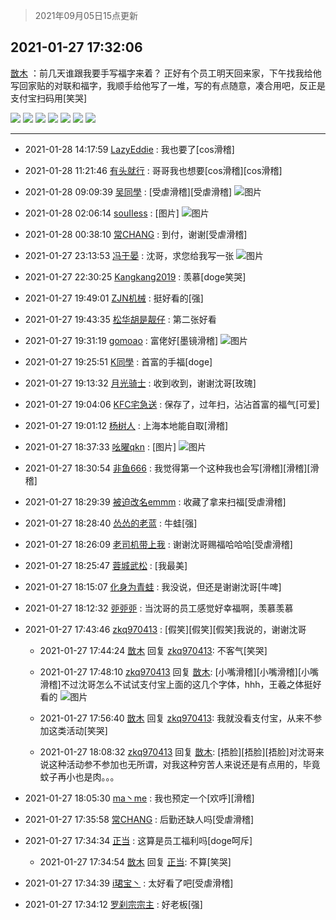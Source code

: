 > 2021年09月05日15点更新
<link rel="stylesheet" href="https://cdn.jsdelivr.net/gh/taotie6/sampleJSON@main/css/photo_show.css">


 ## 2021-01-27 17:32:06 

 [㪚木](https://www.coolapk.com/feed/24473982?shareKey=YWFlZWE1NjU0NzkzNjEzMTc3YWE~) ：前几天谁跟我要手写福字来着？
正好有个员工明天回来家，下午找我给他写回家贴的对联和福字，我顺手给他写了一堆，写的有点随意，凑合用吧，反正是支付宝扫码用[笑哭] 

<div class="album">
<img class="img-item" src="https://image.coolapk.com/feed/2021/0127/17/1081091_5ba7eeec_9920_5978@3280x2460.jpeg" />
<img class="img-item" src="https://image.coolapk.com/feed/2021/0127/17/1081091_473eb138_9920_598@2494x3325.jpeg" />
<img class="img-item" src="https://image.coolapk.com/feed/2021/0127/17/1081091_e21b7bcc_9920_5982@3325x2494.jpeg" />
<img class="img-item" src="https://image.coolapk.com/feed/2021/0127/17/1081091_1e13c9ec_9920_5984@3325x2494.jpeg" />
<img class="img-item" src="https://image.coolapk.com/feed/2021/0127/17/1081091_15498d83_9920_5986@3325x2494.jpeg" />
<img class="img-item" src="https://image.coolapk.com/feed/2021/0127/17/1081091_14ce1cdd_9920_5987@2494x3325.jpeg" />
<img class="img-item" src="https://image.coolapk.com/feed/2021/0127/17/1081091_2bfb9176_9920_5989@3325x2494.jpeg" />
</div>

 ------- 

- 2021-01-28 14:17:59 [LazyEddie](uid=1254742) : 我也要了[cos滑稽] 

- 2021-01-28 11:21:46 [有头就行](uid=1382155) : 哥哥我也想要[cos滑稽][cos滑稽] 

- 2021-01-28 09:09:39 [吴同學](uid=1320218) : [受虐滑稽][受虐滑稽] ![图片](https://image.coolapk.com/feed/2021/0128/09/1320218_72cf2fc8_6178_6518@1080x2116.jpeg)

- 2021-01-28 02:06:14 [souIIess](uid=3762273) : [图片] ![图片](https://image.coolapk.com/feed/2021/0128/02/3762273_0774_0352@828x1792.jpg)

- 2021-01-28 00:38:10 [常CHANG](uid=2190258) : 到付，谢谢[受虐滑稽] 

- 2021-01-27 23:13:53 [冯于晏](uid=2980763) : 沈哥，求您给我写一张 ![图片](https://image.coolapk.com/feed/2021/0119/13/2980763_4912_0197@280x158.gif)

- 2021-01-27 22:30:25 [Kangkang2019](uid=2876768) : 羡慕[doge笑哭] 

- 2021-01-27 19:49:01 [ZJN机械](uid=1071839) : 挺好看的[强] 

- 2021-01-27 19:43:35 [松华胡是靓仔](uid=692318) : 第二张好看 

- 2021-01-27 19:31:19 [gomoao](uid=2765171) : 富佬好[墨镜滑稽] ![图片](https://image.coolapk.com/feed/2021/0127/19/2765171_16548df9_7067_9048@2160x3840.jpeg)

- 2021-01-27 19:25:51 [K同學](uid=1344813) : 首富的手福[doge] 

- 2021-01-27 19:13:32 [月光骑士](uid=2632367) : 收到收到，谢谢沈哥[玫瑰] 

- 2021-01-27 19:04:06 [KFC宅急送](uid=2839356) : 保存了，过年扫，沾沾首富的福气[可爱] 

- 2021-01-27 19:01:12 [杨树人](uid=2082362) : 上海本地能自取[滑稽] 

- 2021-01-27 18:37:33 [吆曜qkn](uid=2720438) : [图片] ![图片](https://image.coolapk.com/feed/2021/0127/18/2720438_91589eb8_3851_4954@1080x1792.jpeg)

- 2021-01-27 18:30:54 [非鱼666](uid=1398817) : 我觉得第一个这种我也会写[滑稽][滑稽][滑稽] 

- 2021-01-27 18:29:39 [被迫改名emmm](uid=3302275) : 收藏了拿来扫福[受虐滑稽] 

- 2021-01-27 18:28:40 [怂怂的老蓝](uid=2982947) : 牛蛙[强] 

- 2021-01-27 18:26:09 [老司机带上我](uid=1912353) : 谢谢沈哥赐福哈哈哈[受虐滑稽] 

- 2021-01-27 18:25:47 [蓉城武松](uid=2335991) : [我最美] 

- 2021-01-27 18:15:07 [化身为青蛙](uid=1209189) : 我没说，但还是谢谢沈哥[牛啤] 

- 2021-01-27 18:12:32 [戼戼戼](uid=4044548) : 当沈哥的员工感觉好幸福啊，羡慕羡慕 

- 2021-01-27 17:43:46 [zkq970413](uid=1309703) : [假笑][假笑][假笑]我说的，谢谢沈哥 

    - 2021-01-27 17:44:24 [㪚木](uid=1081091) 回复 [zkq970413](uid=1309703): 不客气[笑哭] 

    - 2021-01-27 17:48:10 [zkq970413](uid=1309703) 回复 [㪚木](uid=1081091): [小嘴滑稽][小嘴滑稽][小嘴滑稽]不过沈哥怎么不试试支付宝上面的这几个字体，hhh，王羲之体挺好看的 ![图片](https://image.coolapk.com/feed/2021/0127/17/1309703_0889_429@1080x2160.jpg)

    - 2021-01-27 17:56:40 [㪚木](uid=1081091) 回复 [zkq970413](uid=1309703): 我就没看支付宝，从来不参加这类活动[笑哭] 

    - 2021-01-27 18:08:32 [zkq970413](uid=1309703) 回复 [㪚木](uid=1081091): [捂脸][捂脸][捂脸]对沈哥来说这种活动参不参加也无所谓，对我这种穷苦人来说还是有点用的，毕竟蚊子再小也是肉。。。 

- 2021-01-27 18:05:30 [ma丶me](uid=2218610) : 我也预定一个[欢呼][滑稽] 

- 2021-01-27 17:35:58 [常CHANG](uid=2190258) : 后勤还缺人吗[受虐滑稽] 

- 2021-01-27 17:34:34 [正当](uid=1725957) : 这算是员工福利吗[doge呵斥] 

    - 2021-01-27 17:34:54 [㪚木](uid=1081091) 回复 [正当](uid=1725957): 不算[笑哭] 

- 2021-01-27 17:34:39 [i珺宝丶](uid=1052457) : 太好看了吧[受虐滑稽] 

- 2021-01-27 17:34:12 [罗刹宗宗主](uid=1080167) : 好老板[强] 

